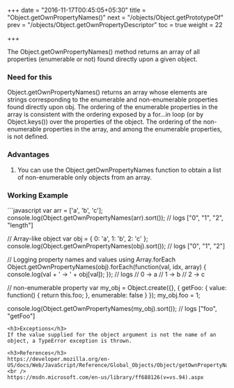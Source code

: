 +++
date = "2016-11-17T00:45:05+05:30"
title = "Object.getOwnPropertyNames()"
next = "/objects/Object.getPrototypeOf"
prev = "/objects/Object.getOwnPropertyDescriptor"
toc = true
weight = 22

+++

The Object.getOwnPropertyNames() method returns an array of all properties (enumerable or not) found directly upon a given object.


<h3>Need for this</h3>
Object.getOwnPropertyNames() returns an array whose elements are strings corresponding to the enumerable and non-enumerable properties found directly upon obj. The ordering of the enumerable properties in the array is consistent with the ordering exposed by a for...in loop (or by Object.keys()) over the properties of the object. The ordering of the non-enumerable properties in the array, and among the enumerable properties, is not defined.

<h3>Advantages</h3>
<ol>
  <li>You can use the Object.getOwnPropertyNames function to obtain a list of non-enumerable only objects from an array.</li>
</ol>

<h3>Working Example</h3>
```javascript
var arr = ['a', 'b', 'c'];
console.log(Object.getOwnPropertyNames(arr).sort()); 
// logs ["0", "1", "2", "length"]

// Array-like object
var obj = { 0: 'a', 1: 'b', 2: 'c' };
console.log(Object.getOwnPropertyNames(obj).sort()); 
// logs ["0", "1", "2"]

// Logging property names and values using Array.forEach
Object.getOwnPropertyNames(obj).forEach(function(val, idx, array) {
  console.log(val + ' -> ' + obj[val]);
});
// logs
// 0 -> a
// 1 -> b
// 2 -> c

// non-enumerable property
var my_obj = Object.create({}, {
  getFoo: {
    value: function() { return this.foo; },
    enumerable: false
  }
});
my_obj.foo = 1;

console.log(Object.getOwnPropertyNames(my_obj).sort()); 
// logs ["foo", "getFoo"]
```
<h3>Exceptions</h3>
If the value supplied for the object argument is not the name of an object, a TypeError exception is thrown.

<h3>References</h3>
https://developer.mozilla.org/en-US/docs/Web/JavaScript/Reference/Global_Objects/Object/getOwnPropertyNames
<br />
https://msdn.microsoft.com/en-us/library/ff688126(v=vs.94).aspx
